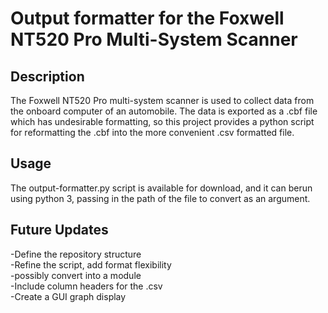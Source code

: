 Output formatter for the Foxwell NT520 Pro Multi-System Scanner
===============================================================

Description
-----------
The Foxwell NT520 Pro multi-system scanner is used to collect data
from the onboard computer of an automobile. The data is exported as a
.cbf file which has undesirable formatting, so this project provides a
python script for reformatting the .cbf into the more convenient .csv
formatted file.

Usage
-----
The output-formatter.py script is available for download, and it can
berun using python 3, passing in the path of the file to convert as 
an argument.

Future Updates
--------------
-Define the repository structure  
-Refine the script, add format flexibility  
-possibly convert into a module  
-Include column headers for the .csv  
-Create a GUI graph display  
